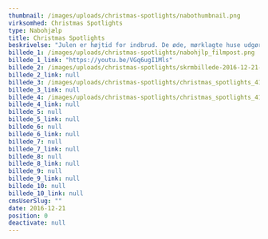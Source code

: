 ```yaml
---
thumbnail: /images/uploads/christmas-spotlights/nabothumbnail.png
virksomhed: Christmas Spotlights
type: Nabohjælp
title: Christmas Spotlights
beskrivelse: "Julen er højtid for indbrud. De øde, mørklagte huse udgør nemlig et sandt gavebord for tyvene. Derfor er det ikke underligt, at antallet af indbrud stiger med over 50% i december. Hver jul pynter vi danskere vores hjem med smukke lyskæder, så hvorfor ikke pynte op med noget, der skaber julestemning i nabolaget og samtidig tyverisikrer hjemmet? Derfor har vi sammen med Det Kriminalpræventive Råd og TrygFonden opfundet verdens første julelyskæde, der kan afværge indbrud. Vi kalder den Christmas Spotlights.    \n\n    "
billede_1: /images/uploads/christmas-spotlights/nabohjlp_filmpost.png
billede_1_link: "https://youtu.be/VGq6ugI1Mls"
billede_2: /images/uploads/christmas-spotlights/skrmbillede-2016-12-21-kl.-14.24.37.png
billede_2_link: null
billede_3: /images/uploads/christmas-spotlights/christmas_spotlights_4186_rgb.jpg
billede_3_link: null
billede_4: /images/uploads/christmas-spotlights/christmas_spotlights_4185_rgb.jpg
billede_4_link: null
billede_5: null
billede_5_link: null
billede_6: null
billede_6_link: null
billede_7: null
billede_7_link: null
billede_8: null
billede_8_link: null
billede_9: null
billede_9_link: null
billede_10: null
billede_10_link: null
cmsUserSlug: ""
date: 2016-12-21 
position: 0
deactivate: null
---
```


